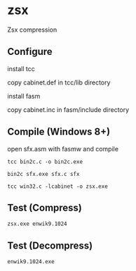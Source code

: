 # zsx
Zsx compression

## Configure
install tcc

copy cabinet.def in tcc/lib directory

install fasm

copy cabinet.inc in fasm/include directory

## Compile (Windows 8+)
open sfx.asm with fasmw and compile

    tcc bin2c.c -o bin2c.exe

    bin2c sfx.exe sfx.c sfx

    tcc win32.c -lcabinet -o zsx.exe


## Test (Compress)
    zsx.exe enwik9.1024


## Test (Decompress)
    enwik9.1024.exe
